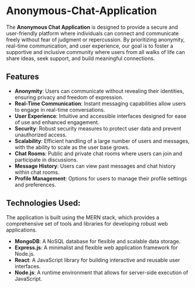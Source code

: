 # Anonymous-Chat-Application


The **Anonymous Chat Application** is designed to provide a secure and user-friendly platform where individuals can connect and communicate freely without fear of judgment or repercussion. By prioritizing anonymity, real-time communication, and user experience, our goal is to foster a supportive and inclusive community where users from all walks of life can share ideas, seek support, and build meaningful connections.

## Features

- **Anonymity**: Users can communicate without revealing their identities, ensuring privacy and freedom of expression.
- **Real-Time Communication**: Instant messaging capabilities allow users to engage in real-time conversations.
- **User Experience**: Intuitive and accessible interfaces designed for ease of use and enhanced engagement.
- **Security**: Robust security measures to protect user data and prevent unauthorized access.
- **Scalability**: Efficient handling of a large number of users and messages, with the ability to scale as the user base grows.
- **Chat Rooms**: Public and private chat rooms where users can join and participate in discussions.
- **Message History**: Users can view past messages and chat history within chat rooms.
- **Profile Management**: Options for users to manage their profile settings and preferences.

## Technologies Used:

The application is built using the MERN stack, which provides a comprehensive set of tools and libraries for developing robust web applications.

- **MongoDB**: A NoSQL database for flexible and scalable data storage.
- **Express.js**: A minimalist and flexible web application framework for Node.js.
- **React**: A JavaScript library for building interactive and reusable user interfaces.
- **Node.js**: A runtime environment that allows for server-side execution of JavaScript.
